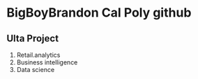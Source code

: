 # BigBoyBrandon Cal Poly github 
## Ulta Project

1. Retail.analytics
2. Business intelligence
3. Data science 
